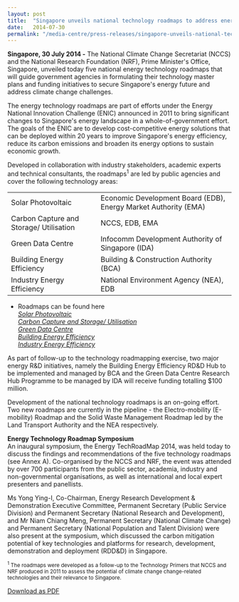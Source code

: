 ```yaml
---
layout: post
title:  "Singapore unveils national technology roadmaps to address energy and climate change challenges"
date:   2014-07-30
permalink: "/media-centre/press-releases/singapore-unveils-national-technology-roadmaps-to-address-energy-and-climate-change-challenges"
---
```



**Singapore, 30 July 2014 -** The National Climate Change Secretariat (NCCS) and the National Research Foundation (NRF), Prime Minister's Office, Singapore, unveiled today five national energy technology roadmaps that will guide government agencies in formulating their technology master plans and funding initiatives to secure Singapore's energy future and address climate change challenges.

The energy technology roadmaps are part of efforts under the Energy National Innovation Challenge (ENIC) announced in 2011 to bring significant changes to Singapore's energy landscape in a whole-of-government effort. The goals of the ENIC are to develop cost-competitive energy solutions that can be deployed within 20 years to improve Singapore's energy efficiency, reduce its carbon emissions and broaden its energy options to sustain economic growth.

Developed in collaboration with industry stakeholders, academic experts and technical consultants, the roadmaps<sup>1</sup> are led by public agencies and cover the following technology areas:

<table class="table-h">
  <tr>
  	<td> Solar Photovoltaic </td>
    <td>Economic Development Board (EDB), Energy Market Authority (EMA)</td>
    </tr>
    <tr>
    <td>Carbon Capture and Storage/ Utilisation</td>
    <td>NCCS, EDB, EMA</td>
    </tr>
   <tr>
    <td>Green Data Centre</td>
    <td>Infocomm Development Authority of Singapore (IDA)</td>
  </tr>
  <tr>
    <td>Building Energy Efficiency</td>
    <td>Building & Construction Authority (BCA)</td>
  </tr>
  <tr>
    <td>Industry Energy Efficiency</td>
    <td>National Environment Agency (NEA), EDB</td>
  </tr>
  </table>
  
  * Roadmaps can be found here  
  _[Solar Photovoltaic](https://www.nccs.gov.sg/docs/default-source/default-document-library/solar-photovoltaic-roadmap-for-singapore-a-summary.pdf)  
  [Carbon Capture and Storage/ Utilisation](https://www.nccs.gov.sg/docs/default-source/default-document-library/carbon-capture-and-storage-utilisation-singapore-perspectives.pdf)  
  [Green Data Centre](https://www.nccs.gov.sg/docs/default-source/default-document-library/green-data-centre-technology-roadmap.pdf)  
  [Building Energy Efficiency](https://www.nccs.gov.sg/docs/default-source/default-document-library/building-energy-efficiency-r-and-d-roadmap.pdf)  
  [Industry Energy Efficiency](https://www.nccs.gov.sg/docs/default-source/default-document-library/industry-energy-efficiency-technology-roadmap.pdf)_  
  
As part of follow-up to the technology roadmapping exercise, two major energy R&D initiatives, namely the Building Energy Efficiency RD&D Hub to be implemented and managed by BCA and the Green Data Centre Research Hub Programme to be managed by IDA will receive funding totalling $100 million.

Development of the national technology roadmaps is an on-going effort. Two new roadmaps are currently in the pipeline - the Electro-mobility (E-mobility) Roadmap and the Solid Waste Management Roadmap led by the Land Transport Authority and the NEA respectively.

**Energy Technology Roadmap Symposium**  
An inaugural symposium, the Energy TechRoadMap 2014, was held today to discuss the findings and recommendations of the five technology roadmaps (see Annex A). Co-organised by the NCCS and NRF, the event was attended by over 700 participants from the public sector, academia, industry and non-governmental organisations, as well as international and local expert presenters and panellists.

Ms Yong Ying-I, Co-Chairman, Energy Research Development & Demonstration Executive Committee, Permanent Secretary (Public Service Division) and Permanent Secretary (National Research and Development), and Mr Niam Chiang Meng, Permanent Secretary (National Climate Change) and Permanent Secretary (National Population and Talent Division) were also present at the symposium, which discussed the carbon mitigation potential of key technologies and platforms for research, development, demonstration and deployment (RDD&D) in Singapore.

<sub><sup>1</sup> The roadmaps were developed as a follow-up to the Technology Primers that NCCS and NRF produced in 2011 to assess the potential of climate change change-related technologies and their relevance to Singapore.</sub>

[Download as PDF](https://github.com/isomerpages/isomerpages-stratgroup/raw/master/images/Press%20Release%20images/PDFs/singapore-unveils-national-technology-roadmaps-to-address-energy-and-climate-change-challenges.pdf)


